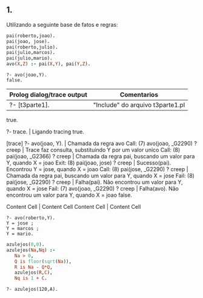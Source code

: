 ## 1.

Utilizando a seguinte base de fatos e regras:
   ```prolog
   pai(roberto,joao).
   pai(joao, jose).
   pai(roberto,julio).
   pai(julio,marcos).
   pai(julio,mario).
   avo(X,Z) :- pai(X,Y), pai(Y,Z).
   ```

   ```
   ?- avo(joao,Y).
   false.
   ```
   Prolog dialog/trace output  | Comentarios
   ------------- | -------------
   ?- [t3parte1]. | "Include" do arquivo t3parte1.pl
   true.

   ?- trace. | Ligando tracing
   true.

   [trace]  ?- avo(joao, Y). | Chamada da regra avo
      Call: (7) avo(joao, _G2290) ? creep | Trace faz consulta, substituindo Y por um valor unico 
      Call: (8) pai(joao, _G2366) ? creep | Chamada da regra pai, buscando um valor para Y, quando X = joao
      Exit: (8) pai(joao, jose) ? creep | Sucesso(pai). Encontrou Y = jose, quando X = joao
      Call: (8) pai(jose, _G2290) ? creep | Chamada da regra pai, buscando um valor para Y, quando X = jose
      Fail: (8) pai(jose, _G2290) ? creep | Falha(pai). Não encontrou um valor para Y, quando X = jose
      Fail: (7) avo(joao, _G2290) ? creep | Falha(avo). Não encontrou um valor para Y, quando X = joao
   false.

   Content Cell  | Content Cell
   Content Cell  | Content Cell
   ```
   ?- avo(roberto,Y).
   Y = jose ;
   Y = marcos ;
   Y = mario.
   ```



   ```prolog
   azulejos(0,0).
   azulejos(Na,Nq) :-
      Na > 0,
      Q is floor(sqrt(Na)),
      R is Na - Q*Q,
      azulejos(R,C),
      Nq is 1 + C.
   ```

   ```
   ?- azulejos(120,A).
   ```

